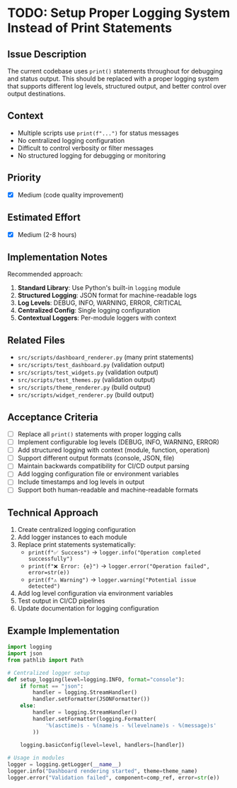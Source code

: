 # TODO: Setup Proper Logging System Instead of Print Statements

## Issue Description
The current codebase uses `print()` statements throughout for debugging and status output. This should be replaced with a proper logging system that supports different log levels, structured output, and better control over output destinations.

## Context
- Multiple scripts use `print(f"...")` for status messages
- No centralized logging configuration
- Difficult to control verbosity or filter messages
- No structured logging for debugging or monitoring

## Priority
- [x] Medium (code quality improvement)

## Estimated Effort
- [x] Medium (2-8 hours)

## Implementation Notes
Recommended approach:
1. **Standard Library**: Use Python's built-in `logging` module
2. **Structured Logging**: JSON format for machine-readable logs
3. **Log Levels**: DEBUG, INFO, WARNING, ERROR, CRITICAL
4. **Centralized Config**: Single logging configuration
5. **Contextual Loggers**: Per-module loggers with context

## Related Files
- `src/scripts/dashboard_renderer.py` (many print statements)
- `src/scripts/test_dashboard.py` (validation output)
- `src/scripts/test_widgets.py` (validation output) 
- `src/scripts/test_themes.py` (validation output)
- `src/scripts/theme_renderer.py` (build output)
- `src/scripts/widget_renderer.py` (build output)

## Acceptance Criteria
- [ ] Replace all `print()` statements with proper logging calls
- [ ] Implement configurable log levels (DEBUG, INFO, WARNING, ERROR)
- [ ] Add structured logging with context (module, function, operation)
- [ ] Support different output formats (console, JSON, file)
- [ ] Maintain backwards compatibility for CI/CD output parsing
- [ ] Add logging configuration file or environment variables
- [ ] Include timestamps and log levels in output
- [ ] Support both human-readable and machine-readable formats

## Technical Approach
1. Create centralized logging configuration
2. Add logger instances to each module
3. Replace print statements systematically:
   - `print(f"✅ Success")` → `logger.info("Operation completed successfully")`
   - `print(f"❌ Error: {e}")` → `logger.error("Operation failed", error=str(e))`
   - `print(f"⚠️ Warning")` → `logger.warning("Potential issue detected")`
4. Add log level configuration via environment variables
5. Test output in CI/CD pipelines
6. Update documentation for logging configuration

## Example Implementation
```python
import logging
import json
from pathlib import Path

# Centralized logger setup
def setup_logging(level=logging.INFO, format="console"):
    if format == "json":
        handler = logging.StreamHandler()
        handler.setFormatter(JSONFormatter())
    else:
        handler = logging.StreamHandler()
        handler.setFormatter(logging.Formatter(
            '%(asctime)s - %(name)s - %(levelname)s - %(message)s'
        ))
    
    logging.basicConfig(level=level, handlers=[handler])

# Usage in modules
logger = logging.getLogger(__name__)
logger.info("Dashboard rendering started", theme=theme_name)
logger.error("Validation failed", component=comp_ref, error=str(e))
```